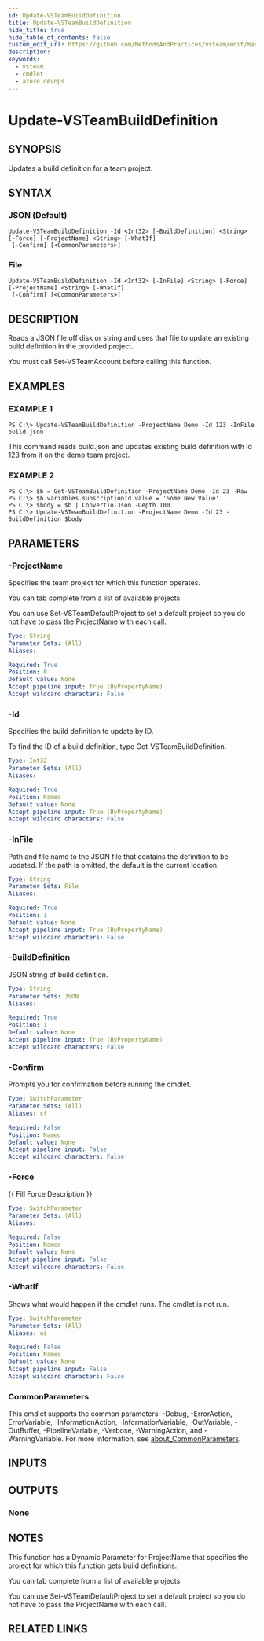 ```yaml
---
id: Update-VSTeamBuildDefinition
title: Update-VSTeamBuildDefinition
hide_title: true
hide_table_of_contents: false
custom_edit_url: https://github.com/MethodsAndPractices/vsteam/edit/master/.docs/Update-VSTeamBuildDefinition.md
description: 
keywords:
  - vsteam
  - cmdlet
  - azure devops
---
```


# Update-VSTeamBuildDefinition

## SYNOPSIS
Updates a build definition for a team project.

## SYNTAX

### JSON (Default)
```
Update-VSTeamBuildDefinition -Id <Int32> [-BuildDefinition] <String> [-Force] [-ProjectName] <String> [-WhatIf]
 [-Confirm] [<CommonParameters>]
```

### File
```
Update-VSTeamBuildDefinition -Id <Int32> [-InFile] <String> [-Force] [-ProjectName] <String> [-WhatIf]
 [-Confirm] [<CommonParameters>]
```

## DESCRIPTION
Reads a JSON file off disk or string and uses that file to update an existing build definition in the provided project.

You must call Set-VSTeamAccount before calling this function.

## EXAMPLES

### EXAMPLE 1
```
PS C:\> Update-VSTeamBuildDefinition -ProjectName Demo -Id 123 -InFile build.json
```

This command reads build.json and updates existing build definition with id 123 from it on the demo team project.

### EXAMPLE 2
```
PS C:\> $b = Get-VSTeamBuildDefinition -ProjectName Demo -Id 23 -Raw
PS C:\> $b.variables.subscriptionId.value = 'Some New Value'
PS C:\> $body = $b | ConvertTo-Json -Depth 100
PS C:\> Update-VSTeamBuildDefinition -ProjectName Demo -Id 23 -BuildDefinition $body
```

## PARAMETERS

### -ProjectName
Specifies the team project for which this function operates.

You can tab complete from a list of available projects.

You can use Set-VSTeamDefaultProject to set a default project so you do not have to pass the ProjectName with each call.

```yaml
Type: String
Parameter Sets: (All)
Aliases:

Required: True
Position: 0
Default value: None
Accept pipeline input: True (ByPropertyName)
Accept wildcard characters: False
```

### -Id
Specifies the build definition to update by ID.

To find the ID of a build definition, type Get-VSTeamBuildDefinition.

```yaml
Type: Int32
Parameter Sets: (All)
Aliases:

Required: True
Position: Named
Default value: None
Accept pipeline input: True (ByPropertyName)
Accept wildcard characters: False
```

### -InFile
Path and file name to the JSON file that contains the definition to be updated.
If the path is omitted, the default is the current location.

```yaml
Type: String
Parameter Sets: File
Aliases:

Required: True
Position: 1
Default value: None
Accept pipeline input: True (ByPropertyName)
Accept wildcard characters: False
```

### -BuildDefinition
JSON string of build definition.

```yaml
Type: String
Parameter Sets: JSON
Aliases:

Required: True
Position: 1
Default value: None
Accept pipeline input: True (ByPropertyName)
Accept wildcard characters: False
```

### -Confirm
Prompts you for confirmation before running the cmdlet.

```yaml
Type: SwitchParameter
Parameter Sets: (All)
Aliases: cf

Required: False
Position: Named
Default value: None
Accept pipeline input: False
Accept wildcard characters: False
```

### -Force
{{ Fill Force Description }}

```yaml
Type: SwitchParameter
Parameter Sets: (All)
Aliases:

Required: False
Position: Named
Default value: None
Accept pipeline input: False
Accept wildcard characters: False
```

### -WhatIf
Shows what would happen if the cmdlet runs.
The cmdlet is not run.

```yaml
Type: SwitchParameter
Parameter Sets: (All)
Aliases: wi

Required: False
Position: Named
Default value: None
Accept pipeline input: False
Accept wildcard characters: False
```

### CommonParameters
This cmdlet supports the common parameters: -Debug, -ErrorAction, -ErrorVariable, -InformationAction, -InformationVariable, -OutVariable, -OutBuffer, -PipelineVariable, -Verbose, -WarningAction, and -WarningVariable. For more information, see [about_CommonParameters](http://go.microsoft.com/fwlink/?LinkID=113216).

## INPUTS

## OUTPUTS

### None
## NOTES
This function has a Dynamic Parameter for ProjectName that specifies the project for which this function gets build definitions.

You can tab complete from a list of available projects.

You can use Set-VSTeamDefaultProject to set a default project so you do not have to pass the ProjectName with each call.

## RELATED LINKS

